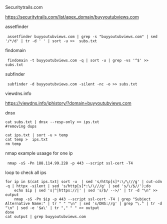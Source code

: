 Securitytrails.com​

<a>https://securitytrails.com/list/apex_domain/buyyoutubviews.com</a>

assetfinder

‍‍```
assetfinder buyyoutubviews.com | grep -s "buyyoutubviews.com" | sed '/*/d' | tr -d ' ' | sort -u >>  subs.txt
‍‍```

findomain

‍‍```
findomain -t buyyoutubviews.com​​ -q | sort -u | grep -vs '^$' >> subs.txt
‍‍```

subfinder

‍‍```
subfinder -d buyyoutubviews.com​ -silent -nc -o >> subs.txt
‍‍```


viewdns.info

<a>https://viewdns.info/iphistory/?domain=buyyoutubviews.com</a>


dnsx
```
cat subs.txt | dnsx --resp-only​ >> ips.txt
#removing dups

cat ips.txt | sort -u > temp
cat temp >  ips.txt
rm temp
```

nmap
example usaage for one ip

‍‍```
nmap -sS -Pn 188.114.99.228 -p 443 --script ssl-cert -T4
‍‍```

loop to check all ips
```
for ip in $(cat ips.txt| sort -u  | sed 's/http[s]*:\/\///g' | cut-cdn -q | httpx -silent | sed 's/http[s]*:\/\///g' | sed 's/\/$//');do
    echo $ip | sed 's|^|https://|' | sed 's/$/ -->/' | tr -d "\n" >> output
    nmap -sS -Pn $ip -p 443 --script ssl-cert -T4 | grep "Subject Alternative Name:" | tr " " "\n" | sed 's/DNS://g' | grep "\." | tr -d "\n" | sed -e '$a\' | tr "," " " >> output
done
cat output | grep buyyoutubviews.com
```
